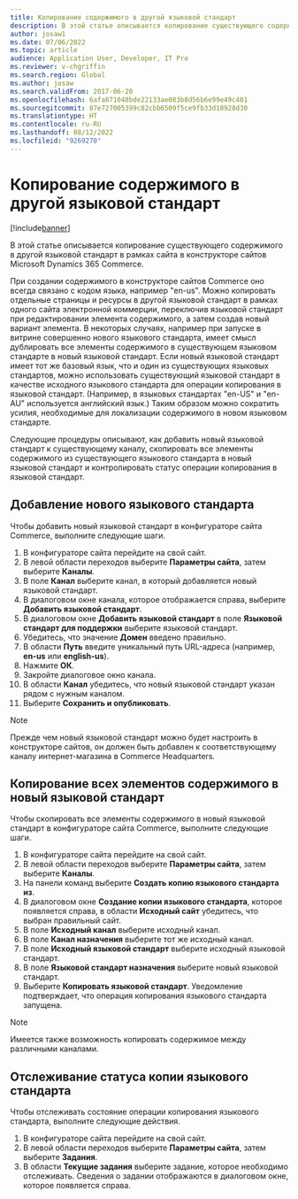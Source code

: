 ```yaml
---
title: Копирование содержимого в другой языковой стандарт
description: В этой статье описывается копирование существующего содержимого в другой языковой стандарт в рамках сайта в конструкторе сайтов Microsoft Dynamics 365 Commerce.
author: josaw1
ms.date: 07/06/2022
ms.topic: article
audience: Application User, Developer, IT Pro
ms.reviewer: v-chgriffin
ms.search.region: Global
ms.author: josaw
ms.search.validFrom: 2017-06-20
ms.openlocfilehash: 6afa871048bde22133ae083b8d56b6e99e49c401
ms.sourcegitcommit: 87e727005399c82cbb6509f5ce9fb33d18928d30
ms.translationtype: HT
ms.contentlocale: ru-RU
ms.lasthandoff: 08/12/2022
ms.locfileid: "9269270"
---
```

# <a name="copy-content-to-another-locale"></a>Копирование содержимого в другой языковой стандарт

[!include[banner](../includes/banner.md)]

В этой статье описывается копирование существующего содержимого в другой языковой стандарт в рамках сайта в конструкторе сайтов Microsoft Dynamics 365 Commerce.

При создании содержимого в конструкторе сайтов Commerce оно всегда связано с кодом языка, например "en-us". Можно копировать отдельные страницы и ресурсы в другой языковой стандарт в рамках одного сайта электронной коммерции, переключив языковой стандарт при редактировании элемента содержимого, а затем создав новый вариант элемента. В некоторых случаях, например при запуске в витрине совершенно нового языкового стандарта, имеет смысл дублировать все элементы содержимого в существующем языковом стандарте в новый языковой стандарт. Если новый языковой стандарт имеет тот же базовый язык, что и один из существующих языковых стандартов, можно использовать существующий языковой стандарт в качестве исходного языкового стандарта для операции копирования в языковой стандарт. (Например, в языковых стандартах "en-US" и "en-AU" используется английский язык.) Таким образом можно сократить усилия, необходимые для локализации содержимого в новом языковом стандарте.

Следующие процедуры описывают, как добавить новый языковой стандарт к существующему каналу, скопировать все элементы содержимого из существующего языкового стандарта в новый языковой стандарт и контролировать статус операции копирования в языковой стандарт.

## <a name="add-a-new-locale"></a>Добавление нового языкового стандарта

Чтобы добавить новый языковой стандарт в конфигураторе сайта Commerce, выполните следующие шаги.

1. В конфигураторе сайта перейдите на свой сайт.
1. В левой области переходов выберите **Параметры сайта**, затем выберите **Каналы**.
1. В поле **Канал** выберите канал, в который добавляется новый языковой стандарт.
1. В диалоговом окне канала, которое отображается справа, выберите **Добавить языковой стандарт**.
1. В диалоговом окне **Добавить языковой стандарт** в поле **Языковой стандарт для поддержки** выберите языковой стандарт.
1. Убедитесь, что значение **Домен** введено правильно.
1. В области **Путь** введите уникальный путь URL-адреса (например, **en-us** или **english-us**).
1. Нажмите **ОК**.
1. Закройте диалоговое окно канала.
1. В области **Канал** убедитесь, что новый языковой стандарт указан рядом с нужным каналом.
1. Выберите **Сохранить и опубликовать**.

> [!NOTE]
> Прежде чем новый языковой стандарт можно будет настроить в конструкторе сайтов, он должен быть добавлен к соответствующему каналу интернет-магазина в Commerce Headquarters.

## <a name="copy-all-content-items-to-a-new-locale"></a>Копирование всех элементов содержимого в новый языковой стандарт

Чтобы скопировать все элементы содержимого в новый языковой стандарт в конфигураторе сайта Commerce, выполните следующие шаги.

1. В конфигураторе сайта перейдите на свой сайт.
1. В левой области переходов выберите **Параметры сайта**, затем выберите **Каналы**.
1. На панели команд выберите **Создать копию языкового стандарта из**.
1. В диалоговом окне **Создание копии языкового стандарта**, которое появляется справа, в области **Исходный сайт** убедитесь, что выбран правильный сайт.
1. В поле **Исходный канал** выберите исходный канал.
1. В поле **Канал назначения** выберите тот же исходный канал.
1. В поле **Исходный языковой стандарт** выберите исходный языковой стандарт.
1. В поле **Языковой стандарт назначения** выберите новый языковой стандарт.
1. Выберите **Копировать языковой стандарт**. Уведомление подтверждает, что операция копирования языкового стандарта запущена.

> [!NOTE]
> Имеется также возможность копировать содержимое между различными каналами.

## <a name="monitor-the-status-of-the-locale-copy"></a>Отслеживание статуса копии языкового стандарта

Чтобы отслеживать состояние операции копирования языкового стандарта, выполните следующие действия.

1. В конфигураторе сайта перейдите на свой сайт.
1. В левой области переходов выберите **Параметры сайта**, затем выберите **Задания**.
1. В области **Текущие задания** выберите задание, которое необходимо отслеживать. Сведения о задании отображаются в диалоговом окне, которое появляется справа.
